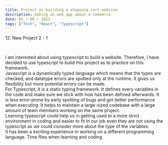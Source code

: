 ```yaml
---
title: Project on building a shopping cart website
description: making an web app about e-commerce
date: 05 / 06 / 2022
tags: ["Tech", "React", "Typescript"]
---
```


<p>12. New Project 2 - 1</p>

<br/>
<p> I am interested about using typescript to build a website. Therefore, I have decided to use typescript to build this project as to practice on this framework.<br />
Javascript is a dynamically typed language which means that the types are checked, and datatype errors are spotted only at the runtime. It gives us flexibility but more potential errors can be made. <br/>
For Typescript, it is a static typing framework. It defines every variables in the code and make sure we stick with how has been defined afterwards. It is less error-prone by early spotting of bugs and got better performance when executing. It helps to maintain a large-sized codebase with a large amount of team members working on the same project.<br/>
Learning typescript could help us in getting used to a more strict environment in coding and easier to fit in our job even they are not using the typescript as we could consider more about the type of the variables.<br/>
It has been a exciting experience in working on a different programming language. Time flies when learning and coding.
</p>
